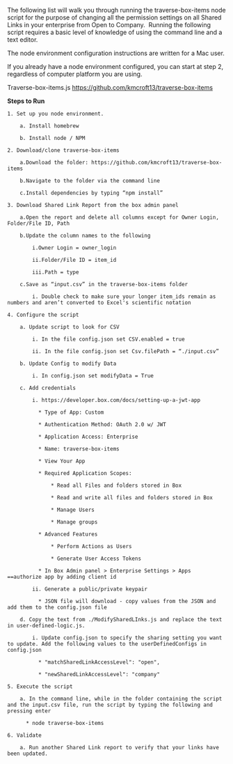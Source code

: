 The following list will walk you through running the traverse-box-items node script for the purpose of changing all the permission settings on all Shared Links in your enterprise from Open to Company.  Running the following script requires a basic level of knowledge of using the command line and a text editor.  

The node environment configuration instructions are written for a Mac user. 

If you already have a node environment configured, you can start at step 2, regardless of computer platform you are using. 

Traverse-box-items.js
https://github.com/kmcroft13/traverse-box-items

**Steps to Run** 

    1. Set up you node environment. 

        a. Install homebrew 

        b. Install node / NPM 

    2. Download/clone traverse-box-items 

        a.Download the folder: https://github.com/kmcroft13/traverse-box-items

        b.Navigate to the folder via the command line 

        c.Install dependencies by typing “npm install” 

    3. Download Shared Link Report from the box admin panel 

        a.Open the report and delete all columns except for Owner Login, Folder/File ID, Path 

        b.Update the column names to the following 

            i.Owner Login = owner_login 

            ii.Folder/File ID = item_id 

            iii.Path = type 

        c.Save as “input.csv” in the traverse-box-items folder 

            i. Double check to make sure your longer item_ids remain as numbers and aren’t converted to Excel's scientific notation 

    4. Configure the script 

        a. Update script to look for CSV 

            i. In the file config.json set CSV.enabled = true 

            ii. In the file config.json set Csv.filePath = “./input.csv” 

        b. Update Config to modify Data 

            i. In config.json set modifyData = True 

        c. Add credentials 

            i. https://developer.box.com/docs/setting-up-a-jwt-app

              * Type of App: Custom 

              * Authentication Method: OAuth 2.0 w/ JWT 

              * Application Access: Enterprise 

              * Name: traverse-box-items 

              * View Your App 

              * Required Application Scopes: 

                  * Read all Files and folders stored in Box 

                  * Read and write all files and folders stored in Box 

                  * Manage Users 

                  * Manage groups 

              * Advanced Features 

                  * Perform Actions as Users 

                  * Generate User Access Tokens 

              * In Box Admin panel > Enterprise Settings > Apps ==authorize app by adding client id 

            ii. Generate a public/private keypair 

              * JSON file will download - copy values from the JSON and add them to the config.json file 

        d. Copy the text from ./ModifySharedLInks.js and replace the text in user-defined-logic.js. 

            i. Update config.json to specify the sharing setting you want to update. Add the following values to the userDefinedConfigs in config.json 

              * "matchSharedLinkAccessLevel": "open", 

              * "newSharedLinkAccessLevel": "company" 

    5. Execute the script

        a. In the command line, while in the folder containing the script and the input.csv file, run the script by typing the following and pressing enter

          * node traverse-box-items

    6. Validate 
    
        a. Run another Shared Link report to verify that your links have been updated. 